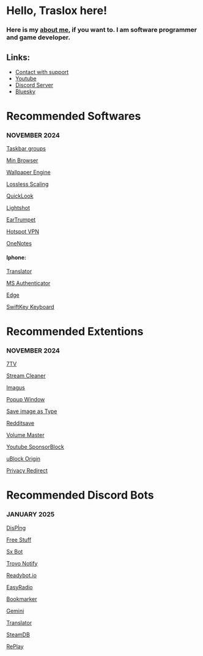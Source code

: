 # Hello, Traslox here!

### Here is my [about me](https://drive.google.com/file/d/1TmibeLHOIY0yd-NTvrXGEpiTFSHEZVL4/view), if you want to. I am software programmer and game developer.

## Links:
- [Contact with support](https://discord.com/users/1115498292630003773)
- [Youtube](www.youtube.com/@Traslox)
- [Discord Server](discord.gg/66fyz9Ugs4)
- [Bluesky](https://bsky.app/profile/traslox.bsky.social)

# Recommended Softwares

### NOVEMBER 2024

[Taskbar groups](https://github.com/tjackenpacken/taskbar-groups)

[Min Browser](https://minbrowser.org/)

[Wallpaper Engine](https://store.steampowered.com/app/431960/Wallpaper_Engine/)

[Lossless Scaling](https://store.steampowered.com/app/993090/Lossless_Scaling/)

[QuickLook](https://apps.microsoft.com/detail/9NV4BS3L1H4S?hl=neutral&gl=TR&ocid=pdpshare)

[Lightshot](https://app.prntscr.com/)

[EarTrumpet](https://apps.microsoft.com/detail/9NBLGGH516XP?hl=tr-tr&gl=TR&ocid=pdpshare)

[Hotspot VPN](https://apps.microsoft.com/detail/9WZDNCRDFNG7?hl=tr&gl=TR&ocid=pdpshare)

[OneNotes](https://apps.microsoft.com/detail/XPFFZHVGQWWLHB?hl=tr&gl=TR&ocid=pdpshare)

#### Iphone:

[Translator](https://apps.apple.com/app/id1018949559)

[MS Authenticator](https://apps.apple.com/app/id983156458)

[Edge](https://apps.apple.com/app/id1288723196)

[SwiftKey Keyboard](https://apps.apple.com/app/id911813648)

# Recommended Extentions

### NOVEMBER 2024

[7TV](https://chromewebstore.google.com/detail/7tv/ammjkodgmmoknidbanneddgankgfejfh?hl=tr)

[Stream Cleaner](https://chromewebstore.google.com/detail/ak%C4%B1%C5%9F-temizleyici/lehcglgkjkamolcflammloedahjocbbg?hl=tr)

[Imagus](https://chromewebstore.google.com/detail/imagus/immpkjjlgappgfkkfieppnmlhakdmaab?hl=tr)

[Popup Window](https://chromewebstore.google.com/detail/popup-window/nnlippelgfbglbhiccffmnmlnhmbjjpe?hl=tr)

[Save image as Type](https://chromewebstore.google.com/detail/save-image-as-type/gabfmnliflodkdafenbcpjdlppllnemd?hl=tr)

[Redditsave](https://chromewebstore.google.com/detail/video-downloader-for-redd/hhienkkjhkcdeaolmcniloflgpjhdefi?hl=tr)

[Volume Master](https://chromewebstore.google.com/detail/volume-master-ses-denetle/jghecgabfgfdldnmbfkhmffcabddioke?hl=tr)

[Youtube SponsorBlock](https://chromewebstore.google.com/detail/youtube-i%C3%A7in-sponsorblock/mnjggcdmjocbbbhaepdhchncahnbgone?hl=tr)

[uBlock Origin](https://chromewebstore.google.com/detail/ublock-origin/cjpalhdlnbpafiamejdnhcphjbkeiagm?hl=tr)

[Privacy Redirect](https://chromewebstore.google.com/detail/privacy-redirect/pmcmeagblkinmogikoikkdjiligflglb?hl=tr)

# Recommended Discord Bots

### JANUARY 2025

[DisPİng](https://discord.com/application-directory/1027401268227997778)

[Free Stuff](https://discord.com/application-directory/672822334641537041)

[Sx Bot](https://discord.com/application-directory/696870234262339614)

[Trovo Notify](https://discord.com/application-directory/918878224405131314)

[Readybot.io](https://discord.com/application-directory/976478213209468978)

[EasyRadio](https://discord.com/application-directory/785321019699101696)

[Bookmarker](https://discord.com/application-directory/935447281929449532)

[Gemini](https://discord.com/application-directory/898326398257750096)

[Translator](https://discord.com/application-directory/1041482765520076880)

[SteamDB](https://discord.com/application-directory/780077279857868833)

[RePlay](https://discord.com/application-directory/1029883366583046205)
<!---
Traslox/Traslox is a ✨ special ✨ repository because its `README.md` (this file) appears on your GitHub profile.
You can click the Preview link to take a look at your changes.
--->
